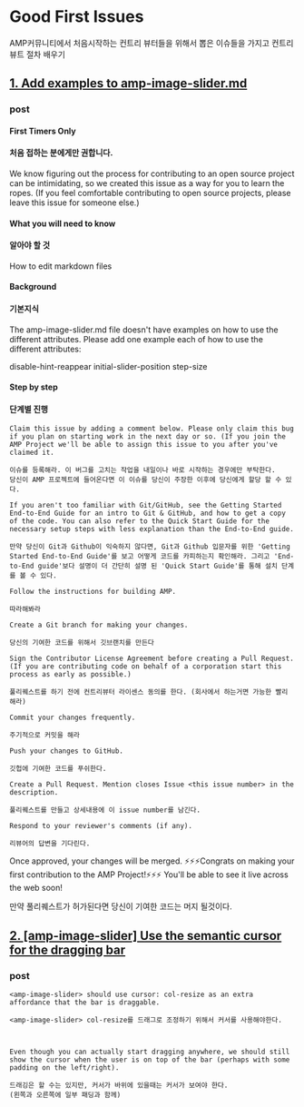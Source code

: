 # Good First Issues

AMP커뮤니티에서 처음시작하는 컨트리 뷰터들을 위해서 뽑은 이슈들을 가지고 컨트리뷰트 절차 배우기

## [1. Add examples to amp-image-slider.md](https://github.com/ampproject/amphtml/issues/18058)

### post

#### First Timers Only
#### 처음 접하는 분에게만 권합니다.

We know figuring out the process for contributing to an open source project can be intimidating, so we created this issue as a way for you to learn the ropes. (If you feel comfortable contributing to open source projects, please leave this issue for someone else.)

#### What you will need to know
#### 알아야 할 것

How to edit markdown files

#### Background
#### 기본지식
The amp-image-slider.md file doesn't have examples on how to use the different attributes. Please add one example each of how to use the different attributes:

disable-hint-reappear
initial-slider-position
step-size

#### Step by step
#### 단계별 진행

  ```
  Claim this issue by adding a comment below. Please only claim this bug if you plan on starting work in the next day or so. (If you join the AMP Project we'll be able to assign this issue to you after you've claimed it.

  이슈를 등록해라. 이 버그를 고치는 작업을 내일이나 바로 시작하는 경우에만 부탁한다.
  당신이 AMP 프로젝트에 들어온다면 이 이슈를 당신이 주장한 이후에 당신에게 할당 할 수 있다.

  If you aren't too familiar with Git/GitHub, see the Getting Started End-to-End Guide for an intro to Git & GitHub, and how to get a copy of the code. You can also refer to the Quick Start Guide for the necessary setup steps with less explanation than the End-to-End guide.

  만약 당신이 Git과 Github이 익숙하지 않다면, Git과 Github 입문자를 위한 'Getting Started End-to-End Guide'를 보고 어떻게 코드를 카피하는지 확인해라. 그리고 'End-to-End guide'보다 설명이 더 간단히 설명 된 'Quick Start Guide'를 통해 설치 단계를 볼 수 있다.

  Follow the instructions for building AMP.

  따라해봐라

  Create a Git branch for making your changes.

  당신의 기여한 코드를 위해서 깃브랜치를 만든다

  Sign the Contributor License Agreement before creating a Pull Request. (If you are contributing code on behalf of a corporation start this process as early as possible.)

  풀리퀘스트를 하기 전에 컨트리뷰터 라이센스 동의를 한다. (회사에서 하는거면 가능한 빨리 해라)

  Commit your changes frequently.

  주기적으로 커밋을 해라

  Push your changes to GitHub.

  깃헙에 기여한 코드를 푸쉬한다.

  Create a Pull Request. Mention closes Issue <this issue number> in the description.

  풀리퀘스트를 만들고 상세내용에 이 issue number를 남긴다.

  Respond to your reviewer's comments (if any).

  리뷰어의 답변을 기다린다.
  ```

Once approved, your changes will be merged. ⚡⚡⚡Congrats on making your first contribution to the AMP Project!⚡⚡⚡ You'll be able to see it live across the web soon!

만약 풀리퀘스트가 허가된다면 당신이 기여한 코드는 머지 될것이다.


## [2. [amp-image-slider] Use the semantic cursor for the dragging bar](https://github.com/ampproject/amphtml/issues/18056)

### post

```
<amp-image-slider> should use cursor: col-resize as an extra affordance that the bar is draggable.

<amp-image-slider> col-resize를 드래그로 조정하기 위해서 커서를 사용해야한다.



Even though you can actually start dragging anywhere, we should still show the cursor when the user is on top of the bar (perhaps with some padding on the left/right).

드래깅은 할 수는 있지만, 커서가 바위에 있을때는 커서가 보여야 한다.
(왼쪽과 오른쪽에 일부 패딩과 함께)


```